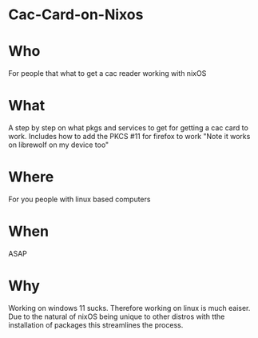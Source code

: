 # Cac-Card-on-Nixos

# Who 
For people that what to get a cac reader working with nixOS

# What 
A step by step on what pkgs and services to get for getting a cac card to work. 
Includes how to add the PKCS #11 for firefox to work
"Note it works on librewolf on my device too"

# Where 
For you people with linux based computers

# When 
ASAP

# Why
Working on windows 11 sucks. 
Therefore working on linux is much eaiser. 
Due to the natural of nixOS being unique to other distros with tthe installation of packages this streamlines the process. 
